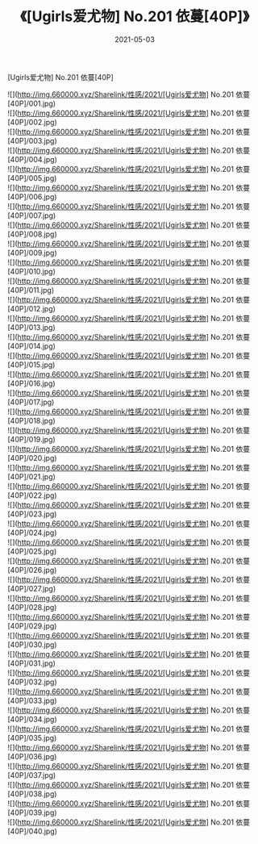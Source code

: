 ﻿---
layout: post
title:  《[Ugirls爱尤物] No.201 依蔓[40P]》
date:   2021-05-03
img: http://img.660000.xyz/Sharelink/性感/2021/[Ugirls爱尤物] No.201 依蔓[40P]/000.jpg
categories: [美女, 清纯, 唯美]
---

[Ugirls爱尤物] No.201 依蔓[40P]

  ![](http://img.660000.xyz/Sharelink/性感/2021/[Ugirls爱尤物] No.201 依蔓[40P]/001.jpg) <br> ![](http://img.660000.xyz/Sharelink/性感/2021/[Ugirls爱尤物] No.201 依蔓[40P]/002.jpg) <br> ![](http://img.660000.xyz/Sharelink/性感/2021/[Ugirls爱尤物] No.201 依蔓[40P]/003.jpg) <br> ![](http://img.660000.xyz/Sharelink/性感/2021/[Ugirls爱尤物] No.201 依蔓[40P]/004.jpg) <br> ![](http://img.660000.xyz/Sharelink/性感/2021/[Ugirls爱尤物] No.201 依蔓[40P]/005.jpg) <br> ![](http://img.660000.xyz/Sharelink/性感/2021/[Ugirls爱尤物] No.201 依蔓[40P]/006.jpg) <br> ![](http://img.660000.xyz/Sharelink/性感/2021/[Ugirls爱尤物] No.201 依蔓[40P]/007.jpg) <br> ![](http://img.660000.xyz/Sharelink/性感/2021/[Ugirls爱尤物] No.201 依蔓[40P]/008.jpg) <br> ![](http://img.660000.xyz/Sharelink/性感/2021/[Ugirls爱尤物] No.201 依蔓[40P]/009.jpg) <br> ![](http://img.660000.xyz/Sharelink/性感/2021/[Ugirls爱尤物] No.201 依蔓[40P]/010.jpg) <br> ![](http://img.660000.xyz/Sharelink/性感/2021/[Ugirls爱尤物] No.201 依蔓[40P]/011.jpg) <br> ![](http://img.660000.xyz/Sharelink/性感/2021/[Ugirls爱尤物] No.201 依蔓[40P]/012.jpg) <br> ![](http://img.660000.xyz/Sharelink/性感/2021/[Ugirls爱尤物] No.201 依蔓[40P]/013.jpg) <br> ![](http://img.660000.xyz/Sharelink/性感/2021/[Ugirls爱尤物] No.201 依蔓[40P]/014.jpg) <br> ![](http://img.660000.xyz/Sharelink/性感/2021/[Ugirls爱尤物] No.201 依蔓[40P]/015.jpg) <br> ![](http://img.660000.xyz/Sharelink/性感/2021/[Ugirls爱尤物] No.201 依蔓[40P]/016.jpg) <br> ![](http://img.660000.xyz/Sharelink/性感/2021/[Ugirls爱尤物] No.201 依蔓[40P]/017.jpg) <br> ![](http://img.660000.xyz/Sharelink/性感/2021/[Ugirls爱尤物] No.201 依蔓[40P]/018.jpg) <br> ![](http://img.660000.xyz/Sharelink/性感/2021/[Ugirls爱尤物] No.201 依蔓[40P]/019.jpg) <br> ![](http://img.660000.xyz/Sharelink/性感/2021/[Ugirls爱尤物] No.201 依蔓[40P]/020.jpg) <br> ![](http://img.660000.xyz/Sharelink/性感/2021/[Ugirls爱尤物] No.201 依蔓[40P]/021.jpg) <br> ![](http://img.660000.xyz/Sharelink/性感/2021/[Ugirls爱尤物] No.201 依蔓[40P]/022.jpg) <br> ![](http://img.660000.xyz/Sharelink/性感/2021/[Ugirls爱尤物] No.201 依蔓[40P]/023.jpg) <br> ![](http://img.660000.xyz/Sharelink/性感/2021/[Ugirls爱尤物] No.201 依蔓[40P]/024.jpg) <br> ![](http://img.660000.xyz/Sharelink/性感/2021/[Ugirls爱尤物] No.201 依蔓[40P]/025.jpg) <br> ![](http://img.660000.xyz/Sharelink/性感/2021/[Ugirls爱尤物] No.201 依蔓[40P]/026.jpg) <br> ![](http://img.660000.xyz/Sharelink/性感/2021/[Ugirls爱尤物] No.201 依蔓[40P]/027.jpg) <br> ![](http://img.660000.xyz/Sharelink/性感/2021/[Ugirls爱尤物] No.201 依蔓[40P]/028.jpg) <br> ![](http://img.660000.xyz/Sharelink/性感/2021/[Ugirls爱尤物] No.201 依蔓[40P]/029.jpg) <br> ![](http://img.660000.xyz/Sharelink/性感/2021/[Ugirls爱尤物] No.201 依蔓[40P]/030.jpg) <br> ![](http://img.660000.xyz/Sharelink/性感/2021/[Ugirls爱尤物] No.201 依蔓[40P]/031.jpg) <br> ![](http://img.660000.xyz/Sharelink/性感/2021/[Ugirls爱尤物] No.201 依蔓[40P]/032.jpg) <br> ![](http://img.660000.xyz/Sharelink/性感/2021/[Ugirls爱尤物] No.201 依蔓[40P]/033.jpg) <br> ![](http://img.660000.xyz/Sharelink/性感/2021/[Ugirls爱尤物] No.201 依蔓[40P]/034.jpg) <br> ![](http://img.660000.xyz/Sharelink/性感/2021/[Ugirls爱尤物] No.201 依蔓[40P]/035.jpg) <br> ![](http://img.660000.xyz/Sharelink/性感/2021/[Ugirls爱尤物] No.201 依蔓[40P]/036.jpg) <br> ![](http://img.660000.xyz/Sharelink/性感/2021/[Ugirls爱尤物] No.201 依蔓[40P]/037.jpg) <br> ![](http://img.660000.xyz/Sharelink/性感/2021/[Ugirls爱尤物] No.201 依蔓[40P]/038.jpg) <br> ![](http://img.660000.xyz/Sharelink/性感/2021/[Ugirls爱尤物] No.201 依蔓[40P]/039.jpg) <br> ![](http://img.660000.xyz/Sharelink/性感/2021/[Ugirls爱尤物] No.201 依蔓[40P]/040.jpg) <br>
